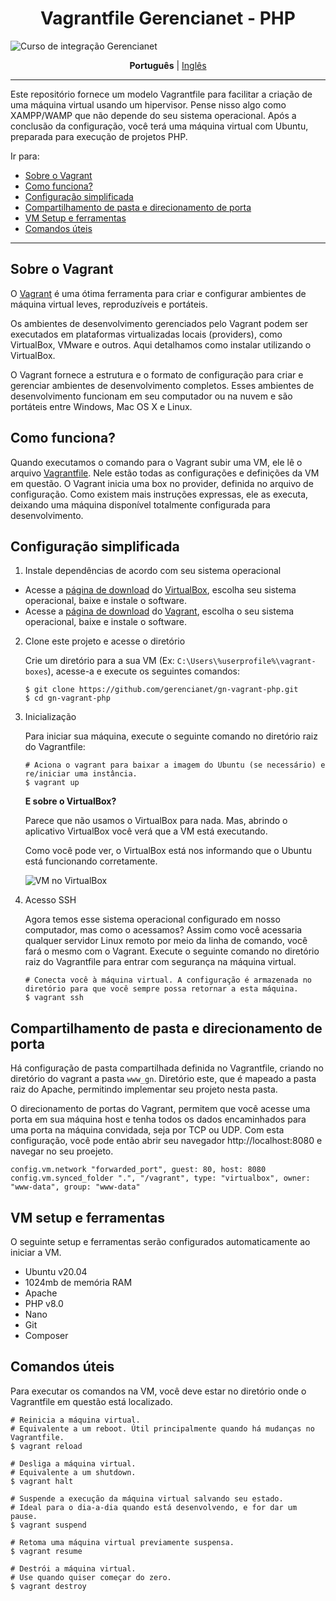 <h1 align="center">Vagrantfile Gerencianet - PHP</h1>

![Curso de integração Gerencianet](https://media-exp1.licdn.com/dms/image/C4D1BAQH9taNIaZyh_Q/company-background_10000/0/1603126623964?e=2159024400&v=beta&t=coQC_AK70vTYL3NdvbeIaeYts8nKumNHjvvIGCmq5XA)

<p align="center">
  <span><b>Português</b></span> |
  <a href="https://github.com/gerencianet/gn-vagrant-php/blob/main/README-en.md">Inglês</a>
</p>

---

Este repositório fornece um modelo Vagrantfile para facilitar a criação de uma máquina virtual usando um hipervisor. Pense nisso algo como XAMPP/WAMP que não depende do seu sistema operacional. Após a conclusão da configuração, você terá uma máquina virtual com Ubuntu, preparada para execução de projetos PHP.

Ir para:
* [Sobre o Vagrant](#sobre-o-vagrant)
* [Como funciona?](#como-funciona)
* [Configuração simplificada](#configuração-simplificada)
* [Compartilhamento de pasta e direcionamento de porta](#compartilhamento-de-pasta-e-direcionamento-de-porta)
* [VM Setup e ferramentas](#vm-setup-e-ferramentas)
* [Comandos úteis](#comandos-úteis)

---

## Sobre o Vagrant

O [Vagrant](https://www.vagrantup.com/) é uma ótima ferramenta para criar e configurar ambientes de máquina virtual leves, reproduzíveis e portáteis.

Os ambientes de desenvolvimento gerenciados pelo Vagrant podem ser executados em plataformas virtualizadas locais (providers), como VirtualBox, VMware e outros. Aqui detalhamos como instalar utilizando o VirtualBox.

O Vagrant fornece a estrutura e o formato de configuração para criar e gerenciar ambientes de desenvolvimento completos. Esses ambientes de desenvolvimento funcionam em seu computador ou na nuvem e são portáteis entre Windows, Mac OS X e Linux.

## Como funciona?
Quando executamos o comando para o Vagrant subir uma VM, ele lê o arquivo [Vagrantfile](https://www.vagrantup.com/docs/vagrantfile). Nele estão todas as configurações e definições da VM em questão. O Vagrant inicia uma box no provider, definida no arquivo de configuração. Como existem mais instruções expressas, ele as executa, deixando uma máquina disponível totalmente configurada para desenvolvimento.

## Configuração simplificada
1. Instale dependências de acordo com seu sistema operacional
    
* Acesse a [página de download](https://www.virtualbox.org/wiki/Downloads) do [VirtualBox](https://www.virtualbox.org/), escolha seu sistema operacional, baixe e instale o software.
* Acesse a [página de download](https://www.vagrantup.com/downloads) do [Vagrant](https://www.vagrantup.com/), escolha o seu sistema operacional, baixe e instale o software.

2. Clone este projeto e acesse o diretório

    Crie um diretório para a sua VM (Ex: ``C:\Users\%userprofile%\vagrant-boxes``), acesse-a e execute os seguintes comandos:
    
    ```
    $ git clone https://github.com/gerencianet/gn-vagrant-php.git
    $ cd gn-vagrant-php
    ```

3. Inicialização

    Para iniciar sua máquina, execute o seguinte comando no diretório raiz do Vagrantfile:

    ```
    # Aciona o vagrant para baixar a imagem do Ubuntu (se necessário) e re/iniciar uma instância.
    $ vagrant up
    ```
    
    **E sobre o VirtualBox?**

    Parece que não usamos o VirtualBox para nada. Mas, abrindo o aplicativo VirtualBox você verá que a VM está executando.

    Como você pode ver, o VirtualBox está nos informando que o Ubuntu está funcionando corretamente.
    
    ![VM no VirtualBox](https://gnetbr.com/Bkl9PuH7pO)

 4. Acesso SSH   

    Agora temos esse sistema operacional configurado em nosso computador, mas como o acessamos? Assim como você acessaria qualquer servidor Linux remoto por meio da linha de comando, você fará o mesmo com o Vagrant. Execute o seguinte comando no diretório raiz do Vagrantfile para entrar com segurança na máquina virtual.
   
    ```
    # Conecta você à máquina virtual. A configuração é armazenada no diretório para que você sempre possa retornar a esta máquina.
    $ vagrant ssh
    ```

## Compartilhamento de pasta e direcionamento de porta

Há configuração de pasta compartilhada definida no Vagrantfile, criando no diretório do vagrant a pasta ``www_gn``. Diretório este, que é mapeado a pasta raiz do Apache, permitindo implementar seu projeto nesta pasta.

O direcionamento de portas do Vagrant, permitem que você acesse uma porta em sua máquina host e tenha todos os dados encaminhados para uma porta na máquina convidada, seja por TCP ou UDP. Com esta configuração, você pode então abrir seu navegador http://localhost:8080 e navegar no seu proejeto.
``` 
config.vm.network "forwarded_port", guest: 80, host: 8080
config.vm.synced_folder ".", "/vagrant", type: "virtualbox", owner: "www-data", group: "www-data"
```

## VM setup e ferramentas

O seguinte setup e ferramentas serão configurados automaticamente ao iniciar a VM.
* Ubuntu v20.04
* 1024mb de memória RAM
* Apache
* PHP v8.0
* Nano
* Git
* Composer

## Comandos úteis
Para executar os comandos na VM, você deve estar no diretório onde o Vagrantfile em questão está localizado.

```
# Reinicia a máquina virtual.
# Equivalente a um reboot. Útil principalmente quando há mudanças no Vagrantfile.
$ vagrant reload

# Desliga a máquina virtual.
# Equivalente a um shutdown.
$ vagrant halt

# Suspende a execução da máquina virtual salvando seu estado.
# Ideal para o dia-a-dia quando está desenvolvendo, e for dar um pause.
$ vagrant suspend

# Retoma uma máquina virtual previamente suspensa.
$ vagrant resume

# Destrói a máquina virtual. 
# Use quando quiser começar do zero.
$ vagrant destroy
```
